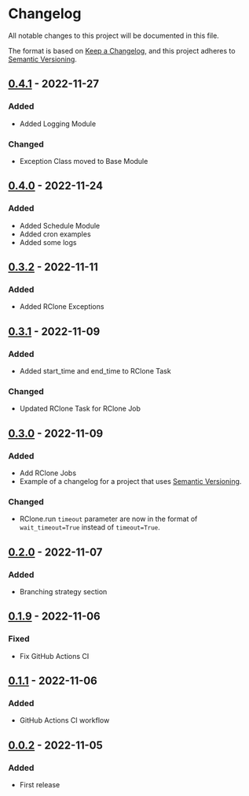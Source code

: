 # Changelog

All notable changes to this project will be documented in this file.

The format is based on [Keep a Changelog](https://keepachangelog.com/en/1.0.0/),
and this project adheres to [Semantic Versioning](https://semver.org/spec/v2.0.0.html).

## [0.4.1] - 2022-11-27

### Added

- Added Logging Module

### Changed

- Exception Class moved to Base Module

## [0.4.0] - 2022-11-24

### Added

- Added Schedule Module
- Added cron examples
- Added some logs


## [0.3.2] - 2022-11-11

### Added

- Added RClone Exceptions


## [0.3.1] - 2022-11-09

### Added

- Added start_time and end_time to RClone Task

### Changed

- Updated RClone Task for RClone Job

## [0.3.0] - 2022-11-09

### Added

- Add RClone Jobs
- Example of a changelog for a project that uses [Semantic Versioning](https://semver.org/).

### Changed

- RClone.run `timeout` parameter are now in the format of `wait_timeout=True` instead of `timeout=True`.

## [0.2.0] - 2022-11-07

### Added

- Branching strategy section

## [0.1.9] - 2022-11-06

### Fixed

- Fix GitHub Actions CI

## [0.1.1] - 2022-11-06

### Added

- GitHub Actions CI workflow

## [0.0.2] - 2022-11-05

### Added

- First release

[0.4.1]: https://github.com/batuhan0sanli/rclone-manager/compare/0.4.0...0.4.1
[0.4.0]: https://github.com/batuhan0sanli/rclone-manager/compare/0.3.2...0.4.0
[0.3.2]: https://github.com/batuhan0sanli/rclone-manager/compare/0.3.1...0.3.2
[0.3.1]: https://github.com/batuhan0sanli/rclone-manager/compare/0.3.0...0.3.1
[0.3.0]: https://github.com/batuhan0sanli/rclone-manager/compare/0.2.0...0.3.0
[0.2.0]: https://github.com/batuhan0sanli/rclone-manager/compare/0.1.9...0.2.0
[0.1.9]: https://github.com/batuhan0sanli/rclone-manager/compare/0.1.1...0.1.9
[0.1.1]: https://github.com/batuhan0sanli/rclone-manager/compare/0.0.2...0.1.1
[0.0.2]: https://github.com/batuhan0sanli/rclone-manager/releases/tag/0.0.2
